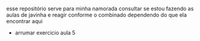 esse repositório serve para minha namorada consultar se estou fazendo as aulas de javinha e reagir conforme o combinado dependendo do que ela encontrar aqui 



- arrumar exercicio aula 5